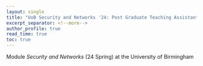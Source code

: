 ```yaml
---
layout: single
title: "UoB Security and Networks '24: Post Graduate Teaching Assistant"
excerpt_separator: <!--more-->
author_profile: true
read_time: true
toc: true
---
```


Module *Security and Networks* (24 Spring) at the University of Birmingham

<!--more-->

